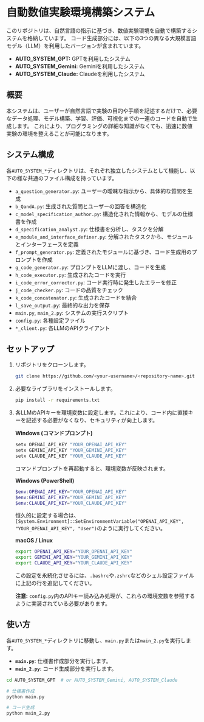 # 自動数値実験環境構築システム

このリポジトリは、自然言語の指示に基づき、数値実験環境を自動で構築するシステムを格納しています。
コード生成部分には、以下の3つの異なる大規模言語モデル（LLM）を利用したバージョンが含まれています。

- **AUTO_SYSTEM_GPT:** GPTを利用したシステム
- **AUTO_SYSTEM_Gemini:** Geminiを利用したシステム
- **AUTO_SYSTEM_Claude:** Claudeを利用したシステム

## 概要

本システムは、ユーザーが自然言語で実験の目的や手順を記述するだけで、必要なデータ処理、モデル構築、学習、評価、可視化までの一連のコードを自動で生成します。
これにより、プログラミングの詳細な知識がなくても、迅速に数値実験の環境を整えることが可能になります。

## システム構成

各`AUTO_SYSTEM_*`ディレクトリは、それぞれ独立したシステムとして機能し、以下の様な共通のファイル構成を持っています。

- `a_question_generator.py`: ユーザーの曖昧な指示から、具体的な質問を生成
- `b_QandA.py`: 生成された質問とユーザーの回答を構造化
- `c_model_specification_author.py`: 構造化された情報から、モデルの仕様書を作成
- `d_specification_analyst.py`: 仕様書を分析し、タスクを分解
- `e_module_and_interface_definer.py`: 分解されたタスクから、モジュールとインターフェースを定義
- `f_prompt_generator.py`: 定義されたモジュールに基づき、コード生成用のプロンプトを作成
- `g_code_generator.py`: プロンプトをLLMに渡し、コードを生成
- `h_code_executor.py`: 生成されたコードを実行
- `i_code_error_corrector.py`: コード実行時に発生したエラーを修正
- `j_code_checker.py`: コードの品質をチェック
- `k_code_concatenator.py`: 生成されたコードを結合
- `l_save_output.py`: 最終的な出力を保存
- `main.py`, `main_2.py`: システムの実行スクリプト
- `config.py`: 各種設定ファイル
- `*_client.py`: 各LLMのAPIクライアント

## セットアップ

1. リポジトリをクローンします。
   ```bash
   git clone https://github.com/<your-username>/<repository-name>.git
   ```
2. 必要なライブラリをインストールします。
   ```bash
   pip install -r requirements.txt
   ```
3. 各LLMのAPIキーを環境変数に設定します。これにより、コード内に直接キーを記述する必要がなくなり、セキュリティが向上します。

   **Windows (コマンドプロンプト)**
   ```bash
   setx OPENAI_API_KEY "YOUR_OPENAI_API_KEY"
   setx GEMINI_API_KEY "YOUR_GEMINI_API_KEY"
   setx CLAUDE_API_KEY "YOUR_CLAUDE_API_KEY"
   ```
   コマンドプロンプトを再起動すると、環境変数が反映されます。

   **Windows (PowerShell)**
   ```powershell
   $env:OPENAI_API_KEY="YOUR_OPENAI_API_KEY"
   $env:GEMINI_API_KEY="YOUR_GEMINI_API_KEY"
   $env:CLAUDE_API_KEY="YOUR_CLAUDE_API_KEY"
   ```
   恒久的に設定する場合は、`[System.Environment]::SetEnvironmentVariable("OPENAI_API_KEY", "YOUR_OPENAI_API_KEY", "User")`のように実行してください。

   **macOS / Linux**
   ```bash
   export OPENAI_API_KEY="YOUR_OPENAI_API_KEY"
   export GEMINI_API_KEY="YOUR_GEMINI_API_KEY"
   export CLAUDE_API_KEY="YOUR_CLAUDE_API_KEY"
   ```
   この設定を永続化させるには、`.bashrc`や`.zshrc`などのシェル設定ファイルに上記の行を追記してください。

   **注意:** `config.py`内のAPIキー読み込み処理が、これらの環境変数を参照するように実装されている必要があります。

## 使い方

各`AUTO_SYSTEM_*`ディレクトリに移動し、`main.py`または`main_2.py`を実行します。

- **`main.py`**: 仕様書作成部分を実行します。
- **`main_2.py`**: コード生成部分を実行します。

```bash
cd AUTO_SYSTEM_GPT  # or AUTO_SYSTEM_Gemini, AUTO_SYSTEM_Claude

# 仕様書作成
python main.py

# コード生成
python main_2.py
```
